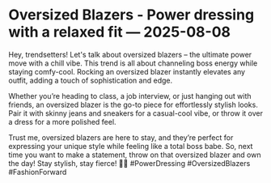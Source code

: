 # Oversized Blazers - Power dressing with a relaxed fit — 2025-08-08

Hey, trendsetters! Let's talk about oversized blazers – the ultimate power move with a chill vibe. This trend is all about channeling boss energy while staying comfy-cool. Rocking an oversized blazer instantly elevates any outfit, adding a touch of sophistication and edge.

Whether you’re heading to class, a job interview, or just hanging out with friends, an oversized blazer is the go-to piece for effortlessly stylish looks. Pair it with skinny jeans and sneakers for a casual-cool vibe, or throw it over a dress for a more polished feel.

Trust me, oversized blazers are here to stay, and they’re perfect for expressing your unique style while feeling like a total boss babe. So, next time you want to make a statement, throw on that oversized blazer and own the day! Stay stylish, stay fierce! 💁🔥 #PowerDressing #OversizedBlazers #FashionForward